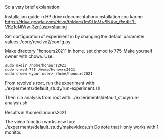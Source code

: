 So a very brief explanation:

Installation guide in HP drive>documentation>installation doc karine:
https://drive.google.com/drive/folders/1m9UoMw5NXw_ffm4H3-VKz1efJiWw-3zn?usp=sharing

Set configuration of experiment in by changing the default parameter values: <revolve>/core/revolve2/config.py

Make directory "honours2021" in home. set chmod to 775. Make yourself owner with chown. Use:
```
sudo mkdir /home/honours2021 
sudo chmod 775 /home/honours2021
sudo chown <your user> /home/honours2021
``` 

From revolve's root, run the experiment with:
./experiments/default_study/run-experiment.sh

Then run analysis from root with:
./experiments/default_study/run-analysis.sh

Results in /home/honours2021

The video function works now too: ./experiments/default_study/makevideos.sh
    Do note that it only works with 1 monitor. 